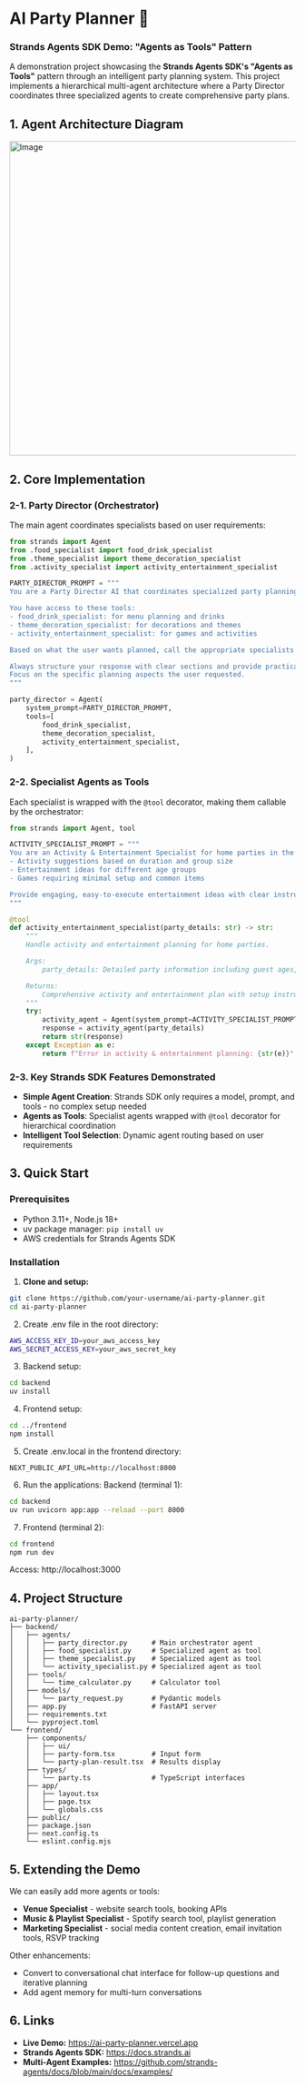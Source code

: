 # **AI Party Planner** 🎉

### Strands Agents SDK Demo: "Agents as Tools" Pattern

A demonstration project showcasing the **Strands Agents SDK's "Agents as Tools"** pattern through an intelligent party planning system. This project implements a hierarchical multi-agent architecture where a Party Director coordinates three specialized agents to create comprehensive party plans.

## **1. Agent Architecture Diagram**

<img width="554" alt="Image" src="https://github.com/user-attachments/assets/643b8d0c-67bc-439c-ae16-25f7e0a60337" />


## **2. Core Implementation**

### **2-1. Party Director (Orchestrator)**
The main agent coordinates specialists based on user requirements:

```python
from strands import Agent
from .food_specialist import food_drink_specialist
from .theme_specialist import theme_decoration_specialist
from .activity_specialist import activity_entertainment_specialist

PARTY_DIRECTOR_PROMPT = """
You are a Party Director AI that coordinates specialized party planning agents.

You have access to these tools:
- food_drink_specialist: for menu planning and drinks
- theme_decoration_specialist: for decorations and themes  
- activity_entertainment_specialist: for games and activities

Based on what the user wants planned, call the appropriate specialists and combine their responses into a comprehensive party plan.

Always structure your response with clear sections and provide practical, actionable advice.
Focus on the specific planning aspects the user requested.
"""

party_director = Agent(
    system_prompt=PARTY_DIRECTOR_PROMPT,
    tools=[
        food_drink_specialist,
        theme_decoration_specialist,
        activity_entertainment_specialist,
    ],
)
```

### **2-2. Specialist Agents as Tools**
Each specialist is wrapped with the `@tool` decorator, making them callable by the orchestrator:

```python
from strands import Agent, tool

ACTIVITY_SPECIALIST_PROMPT = """
You are an Activity & Entertainment Specialist for home parties in the US. Focus on:
- Activity suggestions based on duration and group size
- Entertainment ideas for different age groups
- Games requiring minimal setup and common items

Provide engaging, easy-to-execute entertainment ideas with clear instructions and material lists.
"""

@tool
def activity_entertainment_specialist(party_details: str) -> str:
    """
    Handle activity and entertainment planning for home parties.

    Args:
        party_details: Detailed party information including guest ages, duration, etc.

    Returns:
        Comprehensive activity and entertainment plan with setup instructions
    """
    try:
        activity_agent = Agent(system_prompt=ACTIVITY_SPECIALIST_PROMPT)
        response = activity_agent(party_details)
        return str(response)
    except Exception as e:
        return f"Error in activity & entertainment planning: {str(e)}"
```

### **2-3. Key Strands SDK Features Demonstrated**

- **Simple Agent Creation**: Strands SDK only requires a model, prompt, and tools - no complex setup needed
- **Agents as Tools**: Specialist agents wrapped with `@tool` decorator for hierarchical coordination
- **Intelligent Tool Selection**: Dynamic agent routing based on user requirements


## **3. Quick Start**

### **Prerequisites**
- Python 3.11+, Node.js 18+
- uv package manager: `pip install uv`
- AWS credentials for Strands Agents SDK

### **Installation**

1. **Clone and setup:**
```bash
git clone https://github.com/your-username/ai-party-planner.git
cd ai-party-planner
```

2. Create .env file in the root directory:
```bash
AWS_ACCESS_KEY_ID=your_aws_access_key
AWS_SECRET_ACCESS_KEY=your_aws_secret_key
```

3. Backend setup:
```bash
cd backend
uv install
```

4. Frontend setup:
```bash
cd ../frontend
npm install
```

5. Create .env.local in the frontend directory:
```
NEXT_PUBLIC_API_URL=http://localhost:8000
````

6. Run the applications:
Backend (terminal 1):
```bash
cd backend
uv run uvicorn app:app --reload --port 8000
```

7. Frontend (terminal 2):
```bash
cd frontend
npm run dev
```
Access: http://localhost:3000


## **4. Project Structure**
```
ai-party-planner/
├── backend/
│   ├── agents/
│   │   ├── party_director.py      # Main orchestrator agent
│   │   ├── food_specialist.py     # Specialized agent as tool
│   │   ├── theme_specialist.py    # Specialized agent as tool
│   │   └── activity_specialist.py # Specialized agent as tool
│   ├── tools/
│   │   └── time_calculator.py     # Calculator tool
│   ├── models/
│   │   └── party_request.py       # Pydantic models
│   ├── app.py                     # FastAPI server
│   ├── requirements.txt
│   └── pyproject.toml
└── frontend/
    ├── components/
    │   ├── ui/                   
    │   ├── party-form.tsx         # Input form
    │   └── party-plan-result.tsx  # Results display
    ├── types/
    │   └── party.ts               # TypeScript interfaces
    ├── app/
    │   ├── layout.tsx
    │   ├── page.tsx
    │   └── globals.css
    ├── public/            
    ├── package.json
    ├── next.config.ts
    └── eslint.config.mjs
```

## **5. Extending the Demo**

We can easily add more agents or tools:
- **Venue Specialist** - website search tools, booking APIs
- **Music & Playlist Specialist** - Spotify search tool, playlist generation
- **Marketing Specialist** - social media content creation, email invitation tools, RSVP tracking

Other enhancements:
- Convert to conversational chat interface for follow-up questions and iterative planning
- Add agent memory for multi-turn conversations

## **6. Links**
- **Live Demo:** https://ai-party-planner.vercel.app
- **Strands Agents SDK:** https://docs.strands.ai  
- **Multi-Agent Examples:** https://github.com/strands-agents/docs/blob/main/docs/examples/

